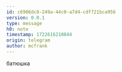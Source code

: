 ```yaml
---
id: c6906dc8-249a-44c0-a7d4-cdf721bca956
version: 0.0.1
type: message
h0: note
timestamp: 1722616210844
origin: telegram
author: mcfrank
---
```


батюшка